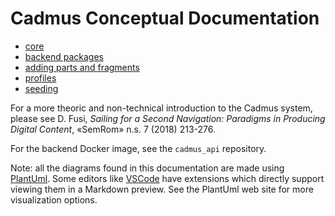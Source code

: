 # Cadmus Conceptual Documentation

- [core](core.md)
- [backend packages](packages.md)
- [adding parts and fragments](adding-parts.md)
- [profiles](profiles.md)
- [seeding](seeding.md)

For a more theoric and non-technical introduction to the Cadmus system, please see D. Fusi, *Sailing for a Second Navigation: Paradigms in Producing Digital Content*, «SemRom» n.s. 7 (2018) 213-276.

For the backend Docker image, see the `cadmus_api` repository.

Note: all the diagrams found in this documentation are made using [PlantUml](https://plantuml.com/). Some editors like [VSCode](https://code.visualstudio.com/) have extensions which directly support viewing them in a Markdown preview. See the PlantUml web site for more visualization options.
